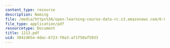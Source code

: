 ```yaml
---
content_type: resource
description: Naming
file: /media/https%3A/open-learning-course-data-rc.s3.amazonaws.com/6-826-principles-of-computer-systems-spring-2002/3042d65e4dac6723f0a3a71f50af5933_1213.pdf
file_type: application/pdf
resourcetype: Document
title: 1213.pdf
uid: 3042d65e-4dac-6723-f0a3-a71f50af5933
---
```

